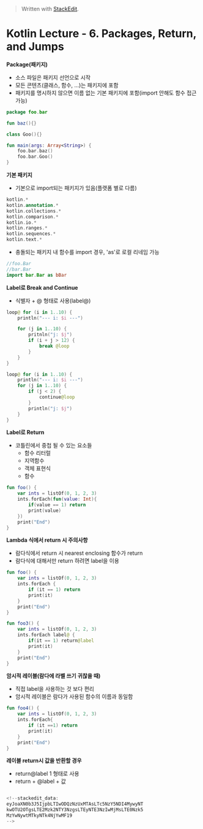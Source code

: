 


> Written with [StackEdit](https://stackedit.io/).

# Kotlin Lecture - 6. Packages, Return, and Jumps

**Package(패키지)**
- 소스 파일은 패키지 선언으로 시작
- 모든 콘텐츠(클래스, 함수, ...)는 패키지에 포함
- 패키지를 명시하지 않으면 이름 없는 기본 패키지에 포함(import 안해도 함수 접근 가능)
```kotlin
package foo.bar

fun baz(){}

class Goo(){}

fun main(args: Array<String>) {
	foo.bar.baz()
	foo.bar.Goo()
}
```

**기본 패키지**
- 기본으로 import되는 패키지가 있음(플랫폼 별로 다름)
```kotlin
kotlin.*
kotlin.annotation.*
kotlin.collections.*
kotlin.comparison.*
kotlin.io.*
kotlin.ranges.*
kotlin.sequences.*
kotlin.text.*
```
- 충돌되는 패키지 내 함수를 import 경우, 'as'로 로컬 리네임 가능
```kotlin
//foo.Bar
//bar.Bar
import bar.Bar as bBar
```

**Label로 Break and Continue**
- 식별자 + @ 형태로 사용(label@)
```kotlin
loop@ for (i in 1..10) {
	println("--- i: $i ---")

	for (j in 1..10) {
		pritnln("j: $j")
		if (i + j > 12) {
			break @loop
		}
	}
}
```
```kotlin
loop@ for (i in 1..10) {
	println("--- i: $i ---")
	for (j in 1..10) {
		if (j < 2) {
			continue@loop
		}
		println("j: $j")
	}
}
```

**Label로 Return**
- 코틀린에서 중첩 될 수 있는 요소들
	* 함수 리터럴
	* 지역함수
	* 객체 표현식
	* 함수
```kotlin
fun foo() {
	var ints = listOf(0, 1, 2, 3)
	ints.forEach(fun(value: Int){
		if(value == 1) return
		print(value)
	})
	print("End")
}
```
**Lambda 식에서 return 시 주의사항**
- 람다식에서 return 시 nearest enclosing 함수가 return
- 람다식에 대해서만 return 하려면 label을 이용
```kotlin
fun foo() {
	var ints = listOf(0, 1, 2, 3)
	ints.forEach {
		if (it == 1) return
		print(it)
	}
	print("End")
}
```
```kotlin
fun foo3() {
	var ints = listOf(0, 1, 2, 3)
	ints.forEach label@ {
		if(it == 1) return@label
		print(it)
	}
	print("End")
}
```
**암시적 레이블(람다에 라벨 쓰기 귀찮을 때)**
- 직접 label을 사용하는 것 보다 편리
- 암시적 레이블은 람다가 사용된 함수의 이름과 동일함
```kotlin
fun foo4() {
	var ints = listOf(0, 1, 2, 3)
	ints.forEach{
		if (it ==1) return
		print(it)
	}
	print("End")
}
```
**레이블 return시 값을 반환할 경우**
- return@label 1 형태로 사용
- return + @label + 값
```kotlin

<!--stackedit_data:
eyJoaXN0b3J5IjpbLTIwODQzNzUxMTAsLTc5NzY5NDI4MywyNT
kwOTU2OTgsLTE2Mzk2NTY3NzgsLTEyNTE3NzIwMjMsLTE0Nzk5
MzYwNywtMTkyNTk4NjYwMF19
-->